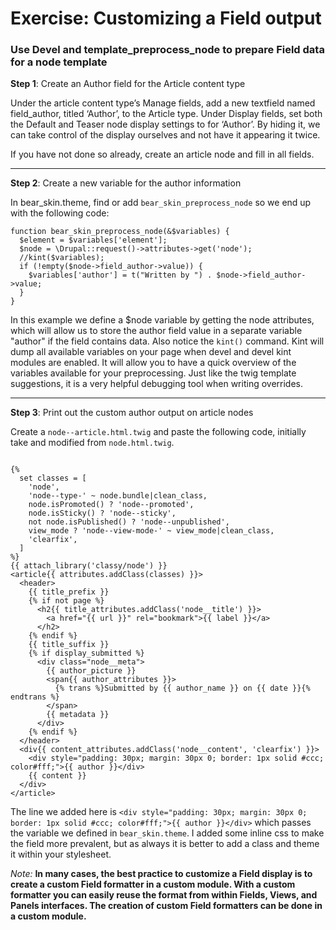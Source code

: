 # Exercise: Customizing a Field output


### Use Devel and template_preprocess_node to prepare Field data for a node template

**Step 1**: Create an Author field for the Article content type

Under the article content type’s Manage fields, add a new textfield named field_author, titled ‘Author’, to the Article type. Under Display fields, set both the Default and Teaser node display settings to <Hidden> for ‘Author’. By hiding it, we can take control of the display ourselves and not have it appearing it twice.

If you have not done so already, create an article node and fill in all fields.

---

**Step 2**: Create a new variable for the author information

In bear_skin.theme, find or add ```bear_skin_preprocess_node``` so we end up with the following code:

```
function bear_skin_preprocess_node(&$variables) {
  $element = $variables['element'];
  $node = \Drupal::request()->attributes->get('node');
  //kint($variables); 
  if (!empty($node->field_author->value)) {
    $variables['author'] = t("Written by ") . $node->field_author->value;
  }
}

```

In this example we define a $node variable by getting the node attributes, which will allow us to store the author field value in a separate variable "author" if the field contains data. Also notice the ```kint()``` command. Kint will dump all available variables on your page when devel and devel kint modules are enabled. It will allow you to have a quick overview of the variables available for your preprocessing. Just like the twig template suggestions, it is a very helpful debugging tool when writing overrides.

---

**Step 3**: Print out the custom author output on article nodes

Create a ```node--article.html.twig``` and paste the following code, initially take and modified from ```node.html.twig```.

```

{%
  set classes = [
    'node',
    'node--type-' ~ node.bundle|clean_class,
    node.isPromoted() ? 'node--promoted',
    node.isSticky() ? 'node--sticky',
    not node.isPublished() ? 'node--unpublished',
    view_mode ? 'node--view-mode-' ~ view_mode|clean_class,
    'clearfix',
  ]
%}
{{ attach_library('classy/node') }}
<article{{ attributes.addClass(classes) }}>
  <header>
    {{ title_prefix }}
    {% if not page %}
      <h2{{ title_attributes.addClass('node__title') }}>
        <a href="{{ url }}" rel="bookmark">{{ label }}</a>
      </h2>
    {% endif %}
    {{ title_suffix }}
    {% if display_submitted %}
      <div class="node__meta">
        {{ author_picture }}
        <span{{ author_attributes }}>
          {% trans %}Submitted by {{ author_name }} on {{ date }}{% endtrans %}
        </span>
        {{ metadata }}
      </div>
    {% endif %}
  </header>
  <div{{ content_attributes.addClass('node__content', 'clearfix') }}>
    <div style="padding: 30px; margin: 30px 0; border: 1px solid #ccc; color#fff;">{{ author }}</div>
    {{ content }}
  </div>
</article>

```

The line we added here is ```<div style="padding: 30px; margin: 30px 0; border: 1px solid #ccc; color#fff;">{{ author }}</div>``` which passes the variable we defined in ```bear_skin.theme```. I added some inline css to make the field more prevalent, but as always it is better to add a class and theme it within your stylesheet. 


*Note:* **In many cases, the best practice to customize a Field display is to create a custom Field formatter in a custom module. With a custom formatter you can easily reuse the format from within Fields, Views, and Panels interfaces. The creation of custom Field formatters can be done in a custom module.**

